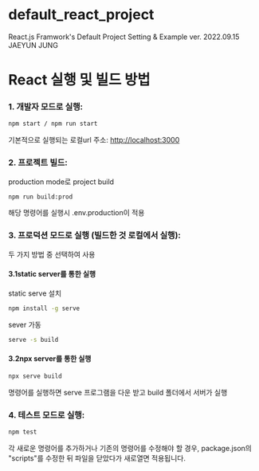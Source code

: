 # default_react_project

React.js Framwork's Default Project Setting & Example
ver. 2022.09.15 JAEYUN JUNG

# React 실행 및 빌드 방법

### 1. 개발자 모드로 실행:

```bash
npm start / npm run start

```

기본적으로 실행되는 로컬url 주소: [http://localhost:3000](http://localhost:3000)

### 2. 프로젝트 빌드:

production mode로 project build

```bash
npm run build:prod

```

해당 명령어를 실행시 .env.production이 적용

### 3. 프로덕션 모드로 실행 (빌드한 것 로컬에서 실행):

두 가지 방법 중 선택하여 사용

#### 3.1static server를 통한 실행

static serve 설치

```bash
npm install -g serve
```

sever 가동

```bash
serve -s build
```

#### 3.2npx server를 통한 실행

```bash
npx serve build
```

명령어를 실행하면 serve 프로그램을 다운 받고 build 폴더에서 서버가 실행

### 4. 테스트 모드로 실행:

```bash
npm test
```

각 새로운 명령어를 추가하거나 기존의 명령어를 수정해야 할 경우, package.json의 "scripts"를 수정한 뒤 파일을 닫았다가 새로열면 적용됩니다.
